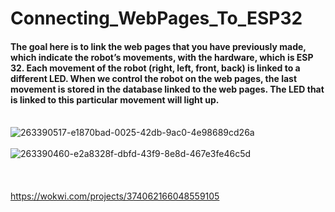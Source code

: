 # Connecting_WebPages_To_ESP32
#### The goal here is to link the web pages that you have previously made, which indicate the robot’s movements, with the hardware, which is ESP 32. Each movement of the robot (right, left, front, back) is linked to a different LED. When we control the robot on the web pages, the last movement is stored in the database linked to the web pages. The LED that is linked to this particular movement will light up.<br><br>

![263390517-e1870bad-0025-42db-9ac0-4e98689cd26a](https://github.com/Areej1basfar/Connecting_WebPages_To_ESP32/assets/121516453/c71557b8-38c6-48c7-ad4b-8509a13fbfe4)
<br><br>
![263390460-e2a8328f-dbfd-43f9-8e8d-467e3fe46c5d](https://github.com/Areej1basfar/Connecting_WebPages_To_ESP32/assets/121516453/e33c4ab6-5099-446d-bdb4-b28b80ebc380)
<br><br><br><br>
https://wokwi.com/projects/374062166048559105
